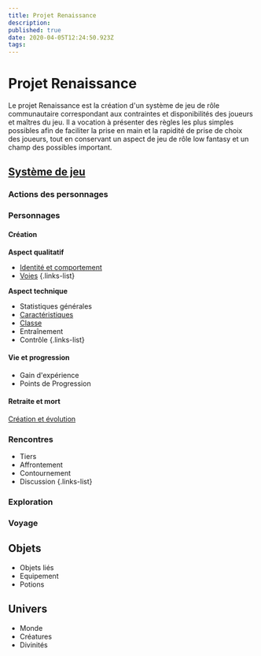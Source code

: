 ```yaml
---
title: Projet Renaissance
description: 
published: true
date: 2020-04-05T12:24:50.923Z
tags: 
---
```


# Projet Renaissance
Le projet Renaissance est la création d'un système de jeu de rôle communautaire correspondant aux contraintes et disponibilités des joueurs et maîtres du jeu. Il a vocation à présenter des règles les plus simples possibles afin de faciliter la prise en main et la rapidité de prise de choix des joueurs, tout en conservant un aspect de jeu de rôle low fantasy et un champ des possibles important.

## [Système de jeu](système-de-jeu)
### Actions des personnages
### Personnages
#### Création
**Aspect qualitatif**
  * [Identité et comportement](http://de-dale.hd.free.fr/fr/projet-renaissance/syst%C3%A8me-de-jeu/identite_comportement)
  * [Voies](http://de-dale.hd.free.fr/fr/projet-renaissance/syst%C3%A8me-de-jeu/voies)
{.links-list}

**Aspect technique**
  * Statistiques générales
  * [Caractéristiques](http://de-dale.hd.free.fr/fr/projet-renaissance/système-de-jeu/caractéristiques)
  * [Classe](http://de-dale.hd.free.fr/fr/projet-renaissance/syst%C3%A8me-de-jeu/classes)
  * Entraînement
  * Contrôle
{.links-list}
#### Vie et progression
  * Gain d'expérience
  * Points de Progression
#### Retraite et mort

[Création et évolution](http://de-dale.hd.free.fr/fr/projet-renaissance/système-de-jeu/points-progression)

### Rencontres
  * Tiers
  * Affrontement
  * Contournement
  * Discussion
{.links-list}
### Exploration
### Voyage

## Objets
* Objets liés
* Equipement
* Potions

## Univers
* Monde
* Créatures
* Divinités